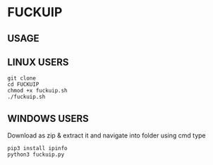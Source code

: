 # FUCKUIP

## USAGE

## LINUX USERS
```
git clone 
cd FUCKUIP
chmod +x fuckuip.sh
./fuckuip.sh
```
## WINDOWS USERS
Download as zip & extract it and navigate into folder using cmd
type
```
pip3 install ipinfo
python3 fuckuip.py
```
